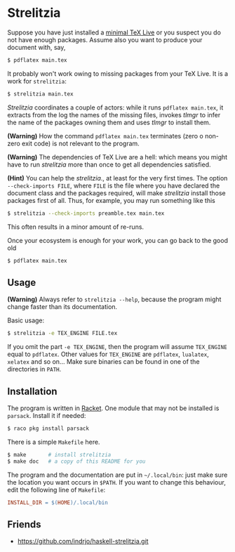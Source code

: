 # Strelitzia

Suppose you have just installed a [minimal TeX Live](https://github.com/indrjo/minimal-texlive-installer.git) or you suspect you do not have enough packages. Assume also you want to produce your document with, say,

``` sh
$ pdflatex main.tex
```

It probably won't work owing to missing packages from your TeX Live. It is a work for `strelitzia`:

``` sh
$ strelitzia main.tex
```

*Strelitzia* coordinates a couple of actors: while it runs `pdflatex main.tex`, it extracts from the log the names of the missing files, invokes *tlmgr* to infer the name of the packages owning them and uses *tlmgr* to install them.

**(Warning)** How the command `pdflatex main.tex` terminates (zero o non-zero exit code) is not relevant to the program.

**(Warning)** The dependencies of TeX Live are a hell: which means you might have to run *strelitzia* more than once to get all dependencies satisfied.

**(Hint)** You can help the *strelitzia*., at least for the very first times. The option `--check-imports FILE`, where `FILE` is the file where you have declared the document class and the packages required, will make *strelitzia* install those packages first of all. Thus, for example, you may run something like this

``` sh
$ strelitzia --check-imports preamble.tex main.tex
```

This often results in a minor amount of re-runs.

Once your ecosystem is enough for your work, you can go back to the good old

``` sh
$ pdflatex main.tex
```


## Usage

**(Warning)** Always refer to `strelitzia --help`, because the program might change faster than its documentation.

Basic usage:

``` sh
$ strelitzia -e TEX_ENGINE FILE.tex
```

If you omit the part `-e TEX_ENGINE`, then the program will assume `TEX_ENGINE` equal to `pdflatex`. Other values for `TEX_ENGINE` are `pdflatex`, `lualatex`, `xelatex` and so on... Make sure binaries can be found in one of the directories in `PATH`.


## Installation

The program is written in [Racket](https://racket-lang.org). One module that may not be installed is `parsack`. Install it if needed:

``` sh
$ raco pkg install parsack
```

There is a simple `Makefile` here.

```sh
$ make       # install strelitzia
$ make doc   # a copy of this README for you
```

The program and the documentation are put in `~/.local/bin`: just make sure the location you want occurs in `$PATH`. If you want to change this behaviour, edit the following line of `Makefile`:

```Makefile
INSTALL_DIR = $(HOME)/.local/bin
```


## Friends

* https://github.com/indrjo/haskell-strelitzia.git

